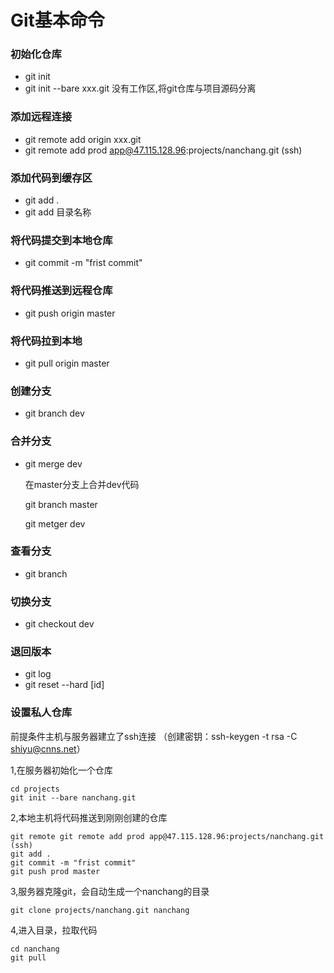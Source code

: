 # Git基本命令

### 初始化仓库

- git init
- git init --bare xxx.git   没有工作区,将git仓库与项目源码分离



### 添加远程连接

- git remote add origin xxx.git 
- git remote add prod app@47.115.128.96:projects/nanchang.git  (ssh)



### 添加代码到缓存区

- git add . 
- git add 目录名称



### 将代码提交到本地仓库

- git commit -m "frist commit"



### 将代码推送到远程仓库

- git push origin master 



### 将代码拉到本地

- git pull origin master



### 创建分支

- git branch dev



### 合并分支

- git merge dev

  在master分支上合并dev代码

  git branch master

  git metger dev



### 查看分支

- git branch



### 切换分支

- git checkout dev



### 退回版本

- git log
- git reset --hard [id]



### 设置私人仓库

前提条件主机与服务器建立了ssh连接 （创建密钥：ssh-keygen -t rsa -C shiyu@cnns.net）

1,在服务器初始化一个仓库

```
cd projects
git init --bare nanchang.git
```

2,本地主机将代码推送到刚刚创建的仓库

```
git remote git remote add prod app@47.115.128.96:projects/nanchang.git  (ssh)
git add .
git commit -m "frist commit"
git push prod master
```

3,服务器克隆git，会自动生成一个nanchang的目录

```
git clone projects/nanchang.git nanchang
```

4,进入目录，拉取代码

```
cd nanchang 
git pull
```



  